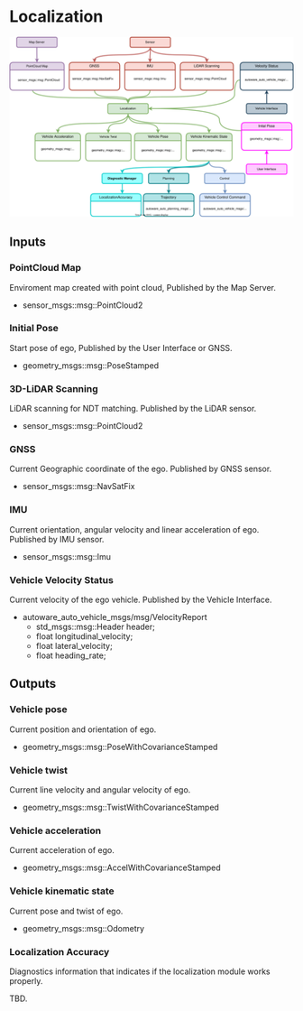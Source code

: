 # Localization

![Node diagram](images/Localization-Bus-ODD-Architecture.drawio.svg)

## Inputs

### PointCloud Map

Enviroment map created with point cloud, Published by the Map Server.

- sensor_msgs::msg::PointCloud2


### Initial Pose

Start pose of ego, Published by the User Interface or GNSS.

- geometry_msgs::msg::PoseStamped

### 3D-LiDAR Scanning

LiDAR scanning for NDT matching. Published by the LiDAR sensor.

- sensor_msgs::msg::PointCloud2

### GNSS 

Current Geographic coordinate of the ego. Published by GNSS sensor.

- sensor_msgs::msg::NavSatFix

### IMU

Current orientation, angular velocity and linear acceleration of ego. Published by IMU sensor.

- sensor_msgs::msg::Imu

### Vehicle Velocity Status

Current velocity of the ego vehicle. Published by the Vehicle Interface.

- autoware_auto_vehicle_msgs/msg/VelocityReport
   - std_msgs::msg::Header header;
   - float longitudinal_velocity;
   - float lateral_velocity;
   - float heading_rate;

## Outputs

### Vehicle pose 

Current position and orientation of ego.

- geometry_msgs::msg::PoseWithCovarianceStamped

### Vehicle twist

Current line velocity and angular velocity of ego.

- geometry_msgs::msg::TwistWithCovarianceStamped

### Vehicle acceleration

Current acceleration of ego.

- geometry_msgs::msg::AccelWithCovarianceStamped

### Vehicle kinematic state

Current pose and twist of ego.

- geometry_msgs::msg::Odometry

### Localization Accuracy

Diagnostics information that indicates if the localization module works properly.

TBD.